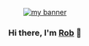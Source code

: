 <p align="center">
  <a href="https://robhageboeck.com/" target="_blank" rel="noreferrer"><img src="https://user-images.githubusercontent.com/32132880/184543548-e499cce8-83e3-4408-bbda-c7c538a1b581.png" alt="my banner"></a>
</p>

<h3 align="center">
Hi there, I'm <a href="https://robhageboeck.com/" target="_blank" rel="noreferrer">Rob</a> 👋
</h3>
